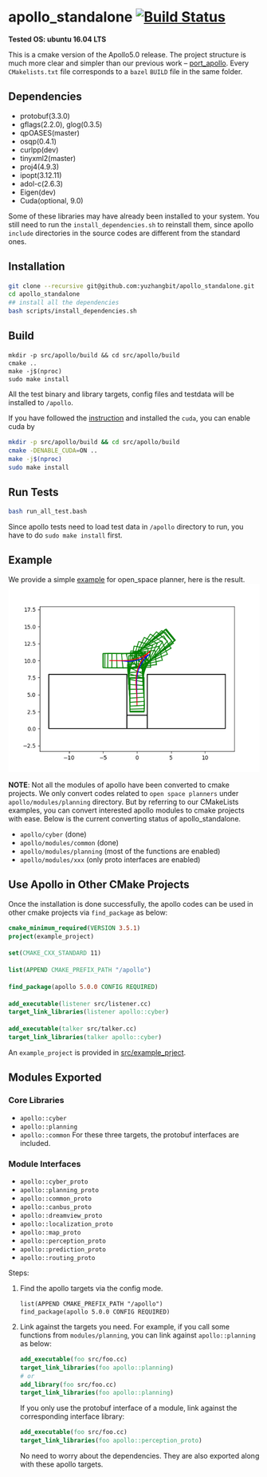 # apollo_standalone [![Build Status](https://travis-ci.com/yuzhangbit/apollo_standalone.svg?token=Jmj6MSYSGZmX9ePjdawa&branch=master)](https://travis-ci.com/yuzhangbit/apollo_standalone)

**Tested OS: ubuntu 16.04 LTS**

This is a cmake version of the Apollo5.0 release. The project structure is much more clear and simpler than our previous work – [port_apollo](https://github.com/yuzhangbit/port_apollo).  Every `CMakelists.txt` file corresponds to a `bazel` `BUILD` file in the same folder.

## Dependencies

* protobuf(3.3.0)
* gflags(2.2.0), glog(0.3.5)
* qpOASES(master)
* osqp(0.4.1)
* curlpp(dev)
* tinyxml2(master)
* proj4(4.9.3)
* ipopt(3.12.11)
* adol-c(2.6.3)
* Eigen(dev)
* Cuda(optional, 9.0)

Some of these libraries may have already been installed to your system. You still need to run the `install_dependencies.sh` to reinstall them, since apollo `include` directories in the source codes are different from the standard ones. 


## Installation
```bash
git clone --recursive git@github.com:yuzhangbit/apollo_standalone.git
cd apollo_standalone
## install all the dependencies
bash scripts/install_dependencies.sh
```
## Build
```
mkdir -p src/apollo/build && cd src/apollo/build
cmake ..
make -j$(nproc)
sudo make install
```
All the test binary and library targets, config files and testdata will be installed to `/apollo`.

If you have followed the [instruction](https://yuzhangbit.github.io/tools/nvidia-driver-and-cuda9-installation/) and installed the `cuda`, you can enable cuda by

```bash
mkdir -p src/apollo/build && cd src/apollo/build
cmake -DENABLE_CUDA=ON ..
make -j$(nproc)
sudo make install
```

## Run Tests

```bash
bash run_all_test.bash
```

Since apollo tests need to load test data in `/apollo` directory to run, you have to do `sudo make install` first.

## Example
We provide a simple [example](./src/example_project/src/open_space_demo.cpp) for open_space planner, here is the result.
![d](./src/example_project/parking.png)

**NOTE**: Not all the modules of apollo have been converted to cmake projects. We only convert codes related to `open space planners` under `apollo/modules/planning` directory.  But by referring to our CMakeLists examples, you can convert interested apollo modules to cmake projects with ease.  Below is the current converting status of apollo_standalone.

* `apollo/cyber` (done)
* `apollo/modules/common`  (done)
* `apollo/modules/planning`  (most of the functions are enabled)
* `apollo/modules/xxx` (only proto interfaces are enabled)

## Use Apollo in Other CMake Projects
Once the installation is done successfully, the apollo codes can be used in other cmake projects via `find_package` as below:
```cmake
cmake_minimum_required(VERSION 3.5.1)
project(example_project)

set(CMAKE_CXX_STANDARD 11)

list(APPEND CMAKE_PREFIX_PATH "/apollo")

find_package(apollo 5.0.0 CONFIG REQUIRED)

add_executable(listener src/listener.cc)
target_link_libraries(listener apollo::cyber)

add_executable(talker src/talker.cc)
target_link_libraries(talker apollo::cyber)
```
An `example_project` is provided in [src/example_prject](./src/example_project).

## Modules Exported
### Core Libraries
* `apollo::cyber`
* `apollo::planning`
* `apollo::common`
For these three targets, the protobuf interfaces are included.
### Module Interfaces
* `apollo::cyber_proto`
* `apollo::planning_proto`
* `apollo::common_proto`
* `apollo::canbus_proto`
* `apollo::dreamview_proto`
* `apollo::localization_proto`
* `apollo::map_proto`
* `apollo::perception_proto`
* `apollo::prediction_proto`
* `apollo::routing_proto`


Steps:
1. Find the apollo targets via the config mode.
    ```
    list(APPEND CMAKE_PREFIX_PATH "/apollo")
    find_package(apollo 5.0.0 CONFIG REQUIRED)
    ```
2. Link against the targets you need. For example, if you call some functions from `modules/planning`, you can link against `apollo::planning` as below:
    ```cmake
    add_executable(foo src/foo.cc)
    target_link_libraries(foo apollo::planning)
    # or
    add_library(foo src/foo.cc)
    target_link_libraries(foo apollo::planning)
    ```
    If you only use the protobuf interface of a module, link against the corresponding interface library:
    ```cmake
    add_executable(foo src/foo.cc)
    target_link_libraries(foo apollo::perception_proto)
    ```
    No need to worry about the dependencies. They are also exported along with these apollo targets.






